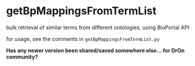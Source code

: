 # getBpMappingsFromTermList
bulk retrieval of similar terms from different ontologies, using BioPortal API

for usage, see the comments in `getBpMappingsFromTermList.py`

**Has any newer version been shared/saved somewhere else... for DrOn community?**
